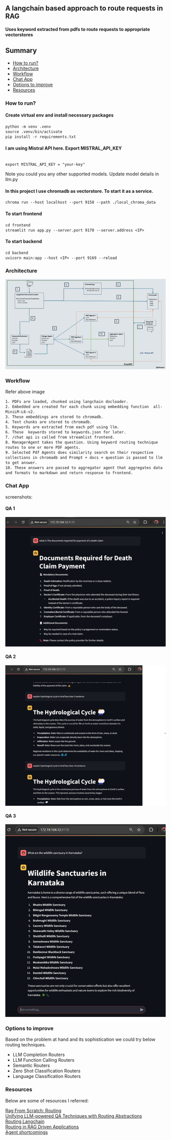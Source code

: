 ## A langchain based approach to route requests in RAG
#### Uses keyword extracted from pdfs to route requests to appropriate vectorstores


## Summary
 - [How to run?](#How-to-run)
 - [Architecture](#Architecture)
 - [Workflow](#Workflow)
 - [Chat App](#Chat-App)
 - [Options to improve](#Options-to-improve)
 - [Resources](#Resources)





### How to run?
#### Create virtual env and install necessary packages
```
python -m venv .venv
source .venv/bin/activate
pip install -r requirements.txt
```
#### I am using Mistral API here. Export MISTRAL_API_KEY

```

export MISTRAL_API_KEY = "your-key"

```
Note you could you any other supported models. Update model details in llm.py

#### In this project I use chromadb as vectorstore. To start it as a service.

```
chroma run --host localhost --port 9158 --path ./local_chroma_data
```

#### To start frontend 

```
cd frontend
streamlit run app.py --server.port 9170 --server.address <IP>
```

#### To start backend

```
cd backend
uvicorn main:app --host <IP> --port 9169 --reload
```

### Architecture

![Architecture](static/arch.png)

### Workflow 
Refer above image

```
1. PDFs are loaded, chunked using langchain docloader.
2. Embedded are created for each chunk using embedding function  all-MiniLM-L6-v2.
3. These embeddings are stored to chromadb.
4. Text chunks are stored to chromadb.
5. Keywords are extracted from each pdf using llm.
6. These  keywords stored to keywords.json for later.
7. /chat api is called from streamlist frontend.
8. ManagerAgent takes the question. Using keyword routing technique routes to one or more PDF agents.
9. Selected Pdf Agents does similarity search on their respective collections in chromadb and Prompt + docs + question is passed to llm to get answer.
10. These answers are passed to aggregator agent that aggregates data and formats to markdown and return response to frontend.
```

### Chat App 
screenshots:
#### QA 1

![frontend](static/chat1.png)


#### QA 2

![frontend](static/chat2.png)


#### QA 3

![frontend](static/chat3.png)



### Options to improve
Based on the problem at hand and its sophistication we could try below routing techniques.
- LLM Completion Routers
- LLM Function Calling Routers
- Semantic Routers
- Zero Shot Classification Routers
- Language Classification Routers

### Resources

Below are some of resources I referred:

[Rag From Scratch: Routing](https://github.com/langchain-ai/rag-from-scratch/blob/main/rag_from_scratch_10_and_11.ipynb) \
[Unifying LLM-powered QA Techniques with Routing Abstractions](https://medium.com/better-programming/unifying-llm-powered-qa-techniques-with-routing-abstractions-438e2499a0d0) \
[Routing Langchain](https://www.youtube.com/watch?v=pfpIndq7Fi8&list=WL&index=55)\
[Routing in RAG Driven Applications](https://towardsdatascience.com/routing-in-rag-driven-applications-a685460a7220/) \
[Agent shortcomings](https://www.youtube.com/watch?v=KY8n96Erp5Q&t=592s)



